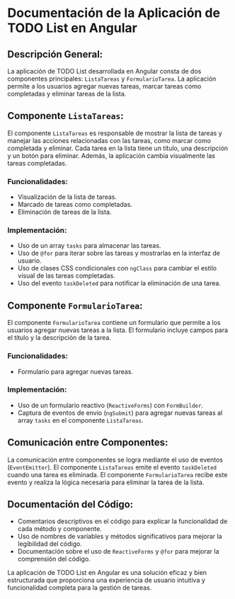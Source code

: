 # Documentación de la Aplicación de TODO List en Angular

## Descripción General:

La aplicación de TODO List desarrollada en Angular consta de dos componentes principales: `ListaTareas` y `FormularioTarea`. La aplicación permite a los usuarios agregar nuevas tareas, marcar tareas como completadas y eliminar tareas de la lista.

## Componente `ListaTareas`:

El componente `ListaTareas` es responsable de mostrar la lista de tareas y manejar las acciones relacionadas con las tareas, como marcar como completada y eliminar. Cada tarea en la lista tiene un título, una descripción y un botón para eliminar. Además, la aplicación cambia visualmente las tareas completadas.

### Funcionalidades:
- Visualización de la lista de tareas.
- Marcado de tareas como completadas.
- Eliminación de tareas de la lista.

### Implementación:
- Uso de un array `tasks` para almacenar las tareas.
- Uso de `@for` para iterar sobre las tareas y mostrarlas en la interfaz de usuario.
- Uso de clases CSS condicionales con `ngClass` para cambiar el estilo visual de las tareas completadas.
- Uso del evento `taskDeleted` para notificar la eliminación de una tarea.

## Componente `FormularioTarea`:

El componente `FormularioTarea` contiene un formulario que permite a los usuarios agregar nuevas tareas a la lista. El formulario incluye campos para el título y la descripción de la tarea.

### Funcionalidades:
- Formulario para agregar nuevas tareas.

### Implementación:
- Uso de un formulario reactivo (`ReactiveForms`) con `FormBuilder`.
- Captura de eventos de envío (`ngSubmit`) para agregar nuevas tareas al array `tasks` en el componente `ListaTareas`.

## Comunicación entre Componentes:

La comunicación entre componentes se logra mediante el uso de eventos (`EventEmitter`). El componente `ListaTareas` emite el evento `taskDeleted` cuando una tarea es eliminada. El componente `FormularioTarea` recibe este evento y realiza la lógica necesaria para eliminar la tarea de la lista.

## Documentación del Código:

- Comentarios descriptivos en el código para explicar la funcionalidad de cada método y componente.
- Uso de nombres de variables y métodos significativos para mejorar la legibilidad del código.
- Documentación sobre el uso de `ReactiveForms` y `@for` para mejorar la comprensión del código.

La aplicación de TODO List en Angular es una solución eficaz y bien estructurada que proporciona una experiencia de usuario intuitiva y funcionalidad completa para la gestión de tareas.
